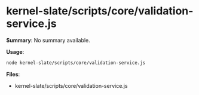 # kernel-slate/scripts/core/validation-service.js

**Summary**: No summary available.

**Usage**:

```bash
node kernel-slate/scripts/core/validation-service.js
```

**Files**:
- kernel-slate/scripts/core/validation-service.js
